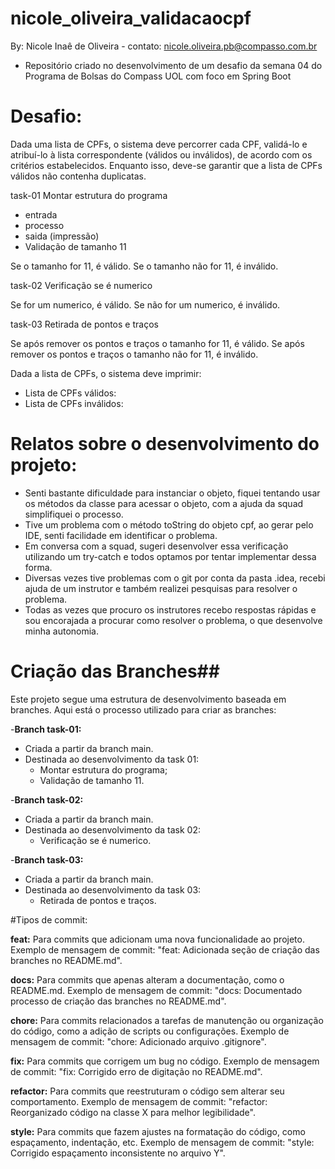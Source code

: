 # nicole_oliveira_validacaocpf

By: Nicole Inaê de Oliveira - contato: nicole.oliveira.pb@compasso.com.br

- Repositório criado no desenvolvimento de um desafio da semana 04 do Programa de Bolsas do Compass UOL com foco em Spring Boot

# **Desafio:**
Dada uma lista de CPFs,
o sistema deve percorrer cada CPF, validá-lo e atribuí-lo à lista correspondente (válidos ou inválidos),
de acordo com os critérios estabelecidos.
Enquanto isso, deve-se garantir que a lista de CPFs válidos não contenha duplicatas.

  task-01
  Montar estrutura do programa
  - entrada
  - processo
  - saida (impressão)
  - Validação de tamanho 11

  Se o tamanho for 11, é válido.
  Se o tamanho não for 11, é inválido.

  task-02
  Verificação se é numerico

  Se for um numerico, é válido.
  Se não for um numerico, é inválido.

  task-03
  Retirada de pontos e traços

  Se após remover os pontos e traços o tamanho for 11, é válido.
  Se após remover os pontos e traços o tamanho não for 11, é inválido.


Dada a lista de CPFs, o sistema deve imprimir:
 - Lista de CPFs válidos:
 - Lista de CPFs inválidos:

 # Relatos sobre o desenvolvimento do projeto:
- Senti bastante dificuldade para instanciar o objeto, fiquei tentando usar os métodos da classe para acessar o objeto, com a ajuda da squad simplifiquei o processo.
- Tive um problema com o método toString do objeto cpf, ao gerar pelo IDE, senti facilidade em identificar o problema.
- Em conversa com a squad, sugeri desenvolver essa verificação utilizando um try-catch e todos optamos por tentar implementar dessa forma.
- Diversas vezes tive problemas com o git por conta da pasta .idea, recebi ajuda de um instrutor e também realizei pesquisas para resolver o problema.
- Todas as vezes que procuro os instrutores recebo respostas rápidas e sou encorajada a procurar como resolver o problema, o que desenvolve minha autonomia.

# Criação das Branches##
Este projeto segue uma estrutura de desenvolvimento baseada em branches. Aqui está o processo utilizado para criar as branches:

-**Branch task-01:**
- Criada a partir da branch main.
- Destinada ao desenvolvimento da task 01:
  - Montar estrutura do programa;
  - Validação de tamanho 11.

-**Branch task-02:**
- Criada a partir da branch main.
- Destinada ao desenvolvimento da task 02:
  - Verificação se é numerico.

-**Branch task-03:**
- Criada a partir da branch main.
- Destinada ao desenvolvimento da task 03:
    -  Retirada de pontos e traços.

#Tipos de commit:

**feat:** Para commits que adicionam uma nova funcionalidade ao projeto. Exemplo de mensagem de commit: "feat: Adicionada seção de criação das branches no README.md".

**docs:** Para commits que apenas alteram a documentação, como o README.md. Exemplo de mensagem de commit: "docs: Documentado processo de criação das branches no README.md".

**chore:** Para commits relacionados a tarefas de manutenção ou organização do código, como a adição de scripts ou configurações. Exemplo de mensagem de commit: "chore: Adicionado arquivo .gitignore".

**fix:** Para commits que corrigem um bug no código. Exemplo de mensagem de commit: "fix: Corrigido erro de digitação no README.md".

**refactor:** Para commits que reestruturam o código sem alterar seu comportamento. Exemplo de mensagem de commit: "refactor: Reorganizado código na classe X para melhor legibilidade".

**style:** Para commits que fazem ajustes na formatação do código, como espaçamento, indentação, etc. Exemplo de mensagem de commit: "style: Corrigido espaçamento inconsistente no arquivo Y".


